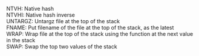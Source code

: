 NTVH: Native hash\
NTVHI: Native hash inverse\
UNTARGZ: Untargz file at the top of the stack\
FNAME: Put filename of the file at the top of the stack, as the latest\
WRAP: Wrap file at the top of the stack using the function at the next value in the stack\
SWAP: Swap the top two values of the stack
